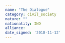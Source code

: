 ```yaml
---
name: "The Dialogue"
category: civil_society
nature: ""
nationality: IND
alliance: 
date_signed: '2018-11-12'
---
```

    